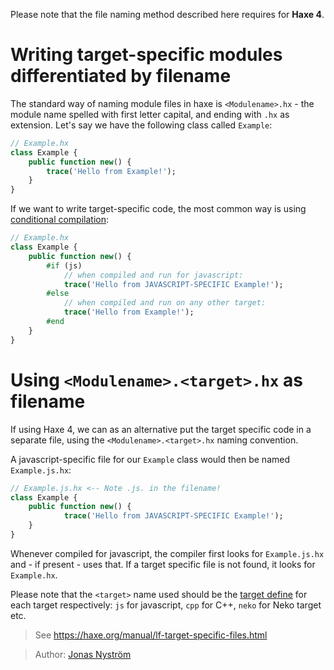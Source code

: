 [tags]: / "haxe4,libraries,compiler"

Please note that the file naming method described here requires for **Haxe 4**.

# Writing target-specific modules differentiated by filename

The standard way of naming module files in haxe is `<Modulename>.hx` - the module name spelled with first letter capital, and ending with `.hx` as extension. Let's say we have the following class called `Example`:
```haxe
// Example.hx
class Example {
	public function new() {
		trace('Hello from Example!');
	}
}
```
If we want to write target-specific code, the most common way is using [conditional compilation](https://haxe.org/manual/lf-condition-compilation.html):
```haxe
// Example.hx
class Example {
	public function new() {
        #if (js)
            // when compiled and run for javascript:
		    trace('Hello from JAVASCRIPT-SPECIFIC Example!');
        #else
            // when compiled and run on any other target:
            trace('Hello from Example!');
        #end
	}
}
```

# Using `<Modulename>.<target>.hx` as filename

If using Haxe 4, we can as an alternative put the target specific code in a separate file, using the `<Modulename>.<target>.hx` naming convention.

A javascript-specific file for our `Example` class would then be named `Example.js.hx`:
```haxe
// Example.js.hx <-- Note .js. in the filename!
class Example {
	public function new() {        
		    trace('Hello from JAVASCRIPT-SPECIFIC Example!');
	}
}
```
Whenever compiled for javascript, the compiler first looks for `Example.js.hx` and - if present - uses that. If a target specific file is not found, it looks for `Example.hx`.

Please note that the `<target>` name used should be the [target define](https://haxe.org/manual/lf-target-defines.html) for each target respectively: `js` for javascript, `cpp` for C++, `neko` for Neko target etc.

> See <https://haxe.org/manual/lf-target-specific-files.html>

> Author: [Jonas Nyström](https://github.com/cambiata)